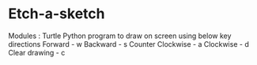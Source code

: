 # Etch-a-sketch
Modules : Turtle
Python program to draw on screen using below key directions
Forward - w
Backward - s
Counter Clockwise - a
Clockwise - d
Clear drawing - c
